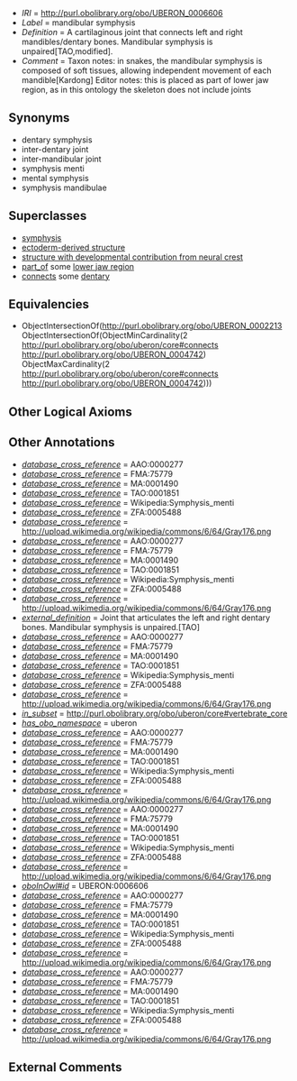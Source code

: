  * *IRI* = http://purl.obolibrary.org/obo/UBERON_0006606
 * *Label* = mandibular symphysis
 * *Definition* = A cartilaginous joint that connects left and right mandibles/dentary bones. Mandibular symphysis is unpaired[TAO,modified].
 * *Comment* = Taxon notes: in snakes, the mandibular symphysis is composed of soft tissues, allowing independent movement of each mandible[Kardong] Editor notes: this is placed as part of lower jaw region, as in this ontology the skeleton does not include joints

## Synonyms

 * dentary symphysis
 * inter-dentary joint
 * inter-mandibular joint
 * symphysis menti
 * mental symphysis
 * symphysis mandibulae

## Superclasses

 * [symphysis](../../UBERON/16/UBERON_0002216.md)
 * [ectoderm-derived structure](../../UBERON/21/UBERON_0004121.md)
 * [structure with developmental contribution from neural crest](../../UBERON/14/UBERON_0010314.md)
 * [part_of](../../BFO/50/BFO_0000050.md) some [lower jaw region](../../UBERON/10/UBERON_0001710.md)
 * [connects](../../ts/core#connects.md) some [dentary](../../UBERON/42/UBERON_0004742.md)

## Equivalencies

 * ObjectIntersectionOf(<http://purl.obolibrary.org/obo/UBERON_0002213> ObjectIntersectionOf(ObjectMinCardinality(2 <http://purl.obolibrary.org/obo/uberon/core#connects> <http://purl.obolibrary.org/obo/UBERON_0004742>) ObjectMaxCardinality(2 <http://purl.obolibrary.org/obo/uberon/core#connects> <http://purl.obolibrary.org/obo/UBERON_0004742>)))

## Other Logical Axioms


## Other Annotations

 * *[database_cross_reference](../../ef/oboInOwl#hasDbXref.md)* = AAO:0000277
 * *[database_cross_reference](../../ef/oboInOwl#hasDbXref.md)* = FMA:75779
 * *[database_cross_reference](../../ef/oboInOwl#hasDbXref.md)* = MA:0001490
 * *[database_cross_reference](../../ef/oboInOwl#hasDbXref.md)* = TAO:0001851
 * *[database_cross_reference](../../ef/oboInOwl#hasDbXref.md)* = Wikipedia:Symphysis_menti
 * *[database_cross_reference](../../ef/oboInOwl#hasDbXref.md)* = ZFA:0005488
 * *[database_cross_reference](../../ef/oboInOwl#hasDbXref.md)* = http://upload.wikimedia.org/wikipedia/commons/6/64/Gray176.png
 * *[database_cross_reference](../../ef/oboInOwl#hasDbXref.md)* = AAO:0000277
 * *[database_cross_reference](../../ef/oboInOwl#hasDbXref.md)* = FMA:75779
 * *[database_cross_reference](../../ef/oboInOwl#hasDbXref.md)* = MA:0001490
 * *[database_cross_reference](../../ef/oboInOwl#hasDbXref.md)* = TAO:0001851
 * *[database_cross_reference](../../ef/oboInOwl#hasDbXref.md)* = Wikipedia:Symphysis_menti
 * *[database_cross_reference](../../ef/oboInOwl#hasDbXref.md)* = ZFA:0005488
 * *[database_cross_reference](../../ef/oboInOwl#hasDbXref.md)* = http://upload.wikimedia.org/wikipedia/commons/6/64/Gray176.png
 * *[external_definition](../../UBPROP/01/UBPROP_0000001.md)* = Joint that articulates the left and right dentary bones. Mandibular symphysis is unpaired.[TAO]
 * *[database_cross_reference](../../ef/oboInOwl#hasDbXref.md)* = AAO:0000277
 * *[database_cross_reference](../../ef/oboInOwl#hasDbXref.md)* = FMA:75779
 * *[database_cross_reference](../../ef/oboInOwl#hasDbXref.md)* = MA:0001490
 * *[database_cross_reference](../../ef/oboInOwl#hasDbXref.md)* = TAO:0001851
 * *[database_cross_reference](../../ef/oboInOwl#hasDbXref.md)* = Wikipedia:Symphysis_menti
 * *[database_cross_reference](../../ef/oboInOwl#hasDbXref.md)* = ZFA:0005488
 * *[database_cross_reference](../../ef/oboInOwl#hasDbXref.md)* = http://upload.wikimedia.org/wikipedia/commons/6/64/Gray176.png
 * *[in_subset](../../et/oboInOwl#inSubset.md)* = http://purl.obolibrary.org/obo/uberon/core#vertebrate_core
 * *[has_obo_namespace](../../ce/oboInOwl#hasOBONamespace.md)* = uberon
 * *[database_cross_reference](../../ef/oboInOwl#hasDbXref.md)* = AAO:0000277
 * *[database_cross_reference](../../ef/oboInOwl#hasDbXref.md)* = FMA:75779
 * *[database_cross_reference](../../ef/oboInOwl#hasDbXref.md)* = MA:0001490
 * *[database_cross_reference](../../ef/oboInOwl#hasDbXref.md)* = TAO:0001851
 * *[database_cross_reference](../../ef/oboInOwl#hasDbXref.md)* = Wikipedia:Symphysis_menti
 * *[database_cross_reference](../../ef/oboInOwl#hasDbXref.md)* = ZFA:0005488
 * *[database_cross_reference](../../ef/oboInOwl#hasDbXref.md)* = http://upload.wikimedia.org/wikipedia/commons/6/64/Gray176.png
 * *[database_cross_reference](../../ef/oboInOwl#hasDbXref.md)* = AAO:0000277
 * *[database_cross_reference](../../ef/oboInOwl#hasDbXref.md)* = FMA:75779
 * *[database_cross_reference](../../ef/oboInOwl#hasDbXref.md)* = MA:0001490
 * *[database_cross_reference](../../ef/oboInOwl#hasDbXref.md)* = TAO:0001851
 * *[database_cross_reference](../../ef/oboInOwl#hasDbXref.md)* = Wikipedia:Symphysis_menti
 * *[database_cross_reference](../../ef/oboInOwl#hasDbXref.md)* = ZFA:0005488
 * *[database_cross_reference](../../ef/oboInOwl#hasDbXref.md)* = http://upload.wikimedia.org/wikipedia/commons/6/64/Gray176.png
 * *[oboInOwl#id](../../id/oboInOwl#id.md)* = UBERON:0006606
 * *[database_cross_reference](../../ef/oboInOwl#hasDbXref.md)* = AAO:0000277
 * *[database_cross_reference](../../ef/oboInOwl#hasDbXref.md)* = FMA:75779
 * *[database_cross_reference](../../ef/oboInOwl#hasDbXref.md)* = MA:0001490
 * *[database_cross_reference](../../ef/oboInOwl#hasDbXref.md)* = TAO:0001851
 * *[database_cross_reference](../../ef/oboInOwl#hasDbXref.md)* = Wikipedia:Symphysis_menti
 * *[database_cross_reference](../../ef/oboInOwl#hasDbXref.md)* = ZFA:0005488
 * *[database_cross_reference](../../ef/oboInOwl#hasDbXref.md)* = http://upload.wikimedia.org/wikipedia/commons/6/64/Gray176.png
 * *[database_cross_reference](../../ef/oboInOwl#hasDbXref.md)* = AAO:0000277
 * *[database_cross_reference](../../ef/oboInOwl#hasDbXref.md)* = FMA:75779
 * *[database_cross_reference](../../ef/oboInOwl#hasDbXref.md)* = MA:0001490
 * *[database_cross_reference](../../ef/oboInOwl#hasDbXref.md)* = TAO:0001851
 * *[database_cross_reference](../../ef/oboInOwl#hasDbXref.md)* = Wikipedia:Symphysis_menti
 * *[database_cross_reference](../../ef/oboInOwl#hasDbXref.md)* = ZFA:0005488
 * *[database_cross_reference](../../ef/oboInOwl#hasDbXref.md)* = http://upload.wikimedia.org/wikipedia/commons/6/64/Gray176.png

## External Comments


